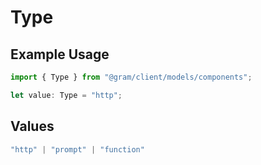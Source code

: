 # Type

## Example Usage

```typescript
import { Type } from "@gram/client/models/components";

let value: Type = "http";
```

## Values

```typescript
"http" | "prompt" | "function"
```